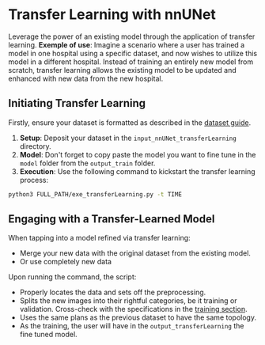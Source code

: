 # Transfer Learning with nnUNet

Leverage the power of an existing model through the application of transfer learning. 
**Exemple of use**: Imagine a scenario where a user has trained a model in one hospital using a specific dataset, and now wishes to utilize this model in a different hospital. Instead of training an entirely new model from scratch, transfer learning allows the existing model to be updated and enhanced with new data from the new hospital.

## Initiating Transfer Learning 

Firstly, ensure your dataset is formatted as described in the [dataset guide](dataset_format.md).

1. **Setup**: Deposit your dataset in the `input_nnUNet_transferLearning` directory.
2. **Model**: Don't forget to copy paste the model you want to fine tune in the `model` folder from the `output_train` folder.
3. **Execution**: Use the following command to kickstart the transfer learning process:

```bash
python3 FULL_PATH/exe_transferLearning.py -t TIME 
```

## Engaging with a Transfer-Learned Model

When tapping into a model refined via transfer learning:

- Merge your new data with the original dataset from the existing model.
- Or use completely new data

Upon running the command, the script:

- Properly locates the data and sets off the preprocessing.
- Splits the new images into their rightful categories, be it training or validation. Cross-check with the specifications in the [training section](training.md#FOLDS).
- Uses the same plans as the previous dataset to have the same topology.
- As the training, the user will have in the `output_transferLearning` the fine tuned model.
  
